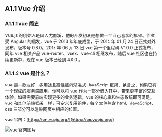 ## A1.1 Vue 介绍

### A1.1.1 vue 简史

Vue.js 的创始人是国人尤雨溪，他的开发初衷是想做一个自己喜欢的框架。作者受 Angular 的启发，vue 于 2013 年年底成型，于 2014 年 01 月 24 日正式对外发布，版本号 0.8.0。2015 年 06 月 13 日 vue 第一个里程碑 V1.0.0 正式发布，同年 vue 相关产品 vue-router、vuex、vue-cli 相继发布，随后 vue 社区也在持续更新中，现在 vue 版本已经到 4.0.0 。

### A1.1.2 vue 是什么？

vue 是一款友好，多用途且高性能的渐进式 JavaScript 框架，换言之，如果已有一个现成的服务端应用，你可以将 vue 作为一部分嵌入其中，带来更丰富的交互体验。如果需要前端实现更多的业务逻辑，vue 的核心库和生态系统即可满足。vue 和其他前端框架一样，可定义复用组件，每个文件包含 html、JavaScript、css 三部分可以渲染网页中相应的位置。

vue 官网：[https://cn.vuejs.org/](https://cn.vuejs.org/)

![vue 官网图片](images/vue.png)
